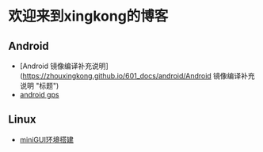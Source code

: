 # 欢迎来到xingkong的博客


## Android

+ [Android 镜像编译补充说明](https://zhouxingkong.github.io/601_docs/android/Android 镜像编译补充说明 "标题")
+ [android gps](https://zhouxingkong.github.io/601_docs/android/android_gps "标题")

## Linux

+ [miniGUI环境搭建](https://zhouxingkong.github.io/601_docs/linux/miniGUI环境搭建 "标题")
